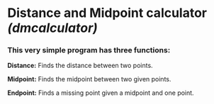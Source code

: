 # **Distance and Midpoint calculator** *(dmcalculator)* 
### This very simple program has three functions:

**Distance:** Finds the distance between two points. 

**Midpoint:** Finds the midpoint between two given points.

**Endpoint:** Finds a missing point given a midpoint and one point.
